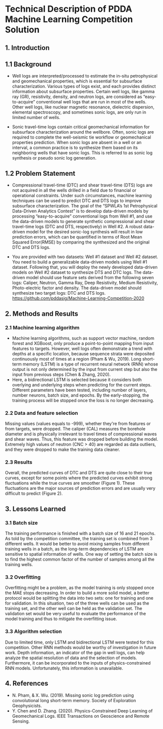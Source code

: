 # Technical Description of PDDA Machine Learning Competition Solution

## 1. Introduction
## 1.1 Background
- Well logs are interpreted/processed to estimate the in-situ petrophysical and geomechanical properties, which is essential for subsurface characterization. Various types of logs exist, and each provides distinct information about subsurface properties. Certain well logs, like gamma ray (GR), resistivity, density, and neutron logs, are considered as “easy-to-acquire” conventional well logs that are run in most of the wells. Other well logs, like nuclear magnetic resonance, dielectric dispersion, elemental spectroscopy, and sometimes sonic logs, are only run in limited number of wells.

- Sonic travel-time logs contain critical geomechanical information for subsurface characterization around the wellbore. Often, sonic logs are required to complete the well-seismic tie workflow or geomechanical properties prediction. When sonic logs are absent in a well or an interval, a common practice is to synthesize them based on its neighboring wells that have sonic logs. This is referred to as sonic log synthesis or pseudo sonic log generation.

## 1.2 Problem Statement
- Compressional travel-time (DTC) and shear travel-time (DTS) logs are not acquired in all the wells drilled in a field due to financial or operational constraints. Under such circumstances, machine learning techniques can be used to predict DTC and DTS logs to improve subsurface characterization. The goal of the “SPWLA’s 1st Petrophysical Data-Driven Analytics Contest” is to develop data-driven models by processing “easy-to-acquire” conventional logs from Well #1, and use the data-driven models to generate synthetic compressional and shear travel-time logs (DTC and DTS, respectively) in Well #2. A robust data-driven model for the desired sonic-log synthesis will result in low prediction errors, which can be quantified in terms of Root Mean Squared Error(RMSE) by comparing the synthesized and the original DTC and DTS logs.

- You are provided with two datasets: Well #1 dataset and Well #2 dataset. You need to build a generalizable data-driven models using Well #1 dataset. Following that, you will deploy the newly developed data-driven models on Well #2 dataset to synthesize DTS and DTC logs. The data-driven model should use feature sets derived from the following seven logs: Caliper, Neutron, Gamma Ray, Deep Resistivity, Medium Resistivity, Photo-electric factor and density. The data-driven model should synthesize two target logs: DTC and DTS logs. https://github.com/pddasig/Machine-Learning-Competition-2020

## 2. Methods and Results
### 2.1 Machine learning algorithm
- Machine learning algorithms, such as support vector machine, random forest and XGBoost, only produce a point-to-point mapping from input features to targets. However, well logs often demonstrate a trend with depths at a specific location, because sequence strata were deposited continuously most of times at a region (Pham & Wu, 2019). Long short-term memory (LSTM) is a type of recurrent neural network (RNN) whose output is not only determined by the input from current step but also the input from previous steps (Chen & Zhang, 2020). 
- Here, a bidirectional LSTM is selected because it considers both overlying and underlying steps when predicting for the current steps. Different parameters have been tested, including number of layers, number neurons, batch size, and epochs. By the early-stopping, the training process will be stopped once the loss is no longer decreasing.
###	2.2 Data and feature selection
Missing values (values equals to -999), whether they're from features or from targets, were dropped. The caliper (CAL) measures the borehole diameter and is physically irrelevant to travel times of compressional waves and shear waves. Thus, this feature was dropped before building the model. Extremely high values of neutron (CNC > 40) are regarded as data outliers, and they were dropped to make the training data cleaner.
### 2.3	Results
Overall, the predicted curves of DTC and DTS are quite close to their true curves, except for some points where the predicted curves exhibit strong fluctuations while the true curves are smoother (Figure 1). These fluctuations are the major sources of prediction errors and are usually very difficult to predict (Figure 2).
 
##	3. Lessons Learned
###	3.1 Batch size
The training performance is finished with a batch size of 16 and 21 epochs. As told by the competition committee, the training set is combined from 3 different wells. It would be better to avoid mixing samples from different training wells in a batch, as the long-term dependencies of LSTM are sensitive to spatial information of wells. One way of setting the batch size is to find the highest common factor of the number of samples among all the training wells.
### 3.2 Overfitting
Overfitting might be a problem, as the model training is only stopped once the MAE stops decreasing. In order to build a more solid model, a better protocol would be splitting the data into two sets: one for training and one for validation. In this situation, two of the three wells can be used as the training set, and the other well can be held as the validation set. The validation set would be very useful to evaluate the performance of the model training and thus to mitigate the overfitting issue.
### 3.3 Algorithm selection
Due to limited time, only LSTM and bidirectional LSTM were tested for this competition. Other RNN methods would be worthy of investigation in future work. Depth information, an indicator of the gap in well logs, can help analyze the spatial resolution of data and the selection of models. Furthermore, it can be incorporated to the inputs of physics-constrained RNN models. Unfortunately, this information is unavailable.
## 4.	References
- N. Pham, & X. Wu. (2019). Missing sonic log prediction using convolutional long short-term memory. Society of Exploration Geophysicists.
- Y. Chen and D. Zhang. (2020). Physics-Constrained Deep Learning of Geomechanical Logs. IEEE Transactions on Geoscience and Remote Sensing.
